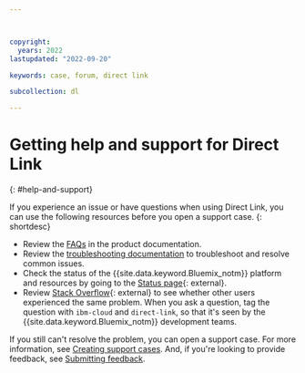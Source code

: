 ```yaml
---



copyright:
  years: 2022
lastupdated: "2022-09-20"

keywords: case, forum, direct link

subcollection: dl

---
```


# Getting help and support for Direct Link
{: #help-and-support}

If you experience an issue or have questions when using Direct Link, you can use the following resources before you open a support case.
{: shortdesc}

* Review the [FAQs](/docs/dl?topic=dl-faqs) in the product documentation.
* Review the [troubleshooting documentation](/docs/dl?topic=dl-troubleshoot-connection-down-after-scheduled-maintenance) to troubleshoot and resolve common issues.
* Check the status of the {{site.data.keyword.Bluemix_notm}} platform and resources by going to the [Status page](https://cloud.ibm.com/status){: external}.
* Review [Stack Overflow](https://stackoverflow.com/questions/tagged/ibm-cloud){: external} to see whether other users experienced the same problem. When you ask a question, tag the question with `ibm-cloud` and `direct-link`, so that it's seen by the {{site.data.keyword.Bluemix_notm}} development teams.

If you still can't resolve the problem, you can open a support case. For more information, see [Creating support cases](/docs/get-support?topic=get-support-open-case). And, if you're looking to provide feedback, see [Submitting feedback](/docs/overview?topic=overview-feedback).
